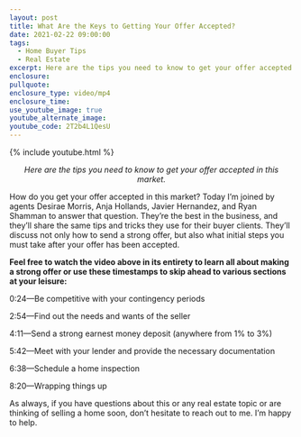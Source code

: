 ```yaml
---
layout: post
title: What Are the Keys to Getting Your Offer Accepted?
date: 2021-02-22 09:00:00
tags:
  - Home Buyer Tips
  - Real Estate
excerpt: Here are the tips you need to know to get your offer accepted in this market.
enclosure:
pullquote:
enclosure_type: video/mp4
enclosure_time:
use_youtube_image: true
youtube_alternate_image:
youtube_code: 2T2b4L1QesU
---
```


{% include youtube.html %}

<p style="text-align: center;"><em>Here are the tips you need to know to get your offer accepted in this market.</em></p>

How do you get your offer accepted in this market? Today I’m joined by agents Desirae Morris, Anja Hollands, Javier Hernandez, and Ryan Shamman to answer that question. They’re the best in the business, and they’ll share the same tips and tricks they use for their buyer clients. They’ll discuss not only how to send a strong offer, but also what initial steps you must take after your offer has been accepted.&nbsp;

**Feel free to watch the video above in its entirety to learn all about making a strong offer or use these timestamps to skip ahead to various sections at your leisure:&nbsp;**

0:24—Be competitive with your contingency periods&nbsp;

2:54—Find out the needs and wants of the seller&nbsp;

4:11—Send a strong earnest money deposit (anywhere from 1% to 3%)

5:42—Meet with your lender and provide the necessary documentation&nbsp;

6:38—Schedule a home inspection&nbsp;

8:20—Wrapping things up&nbsp;

As always, if you have questions about this or any real estate topic or are thinking of selling a home soon, don’t hesitate to reach out to me. I’m happy to help.

